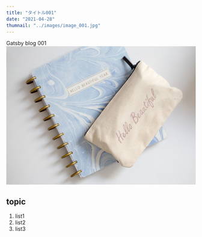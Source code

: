 ```yaml
---
title: "タイトル001"
date: "2021-04-28"
thumnail: "../images/image_001.jpg"
---
```


Gatsby blog 001
![Sample](../images/image_001.jpg)
## topic

1. list1
2. list2
3. list3
